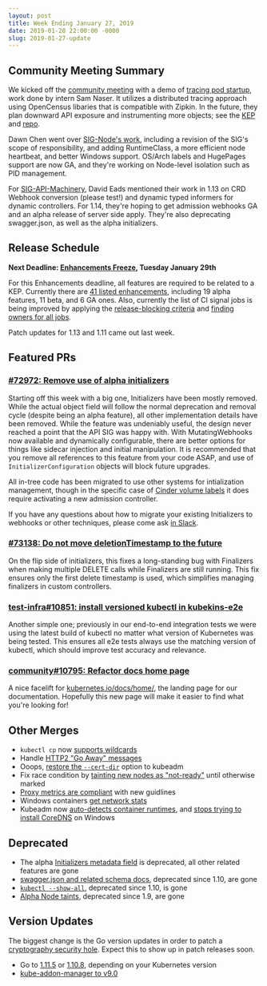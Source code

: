 ```yaml
---
layout: post
title: Week Ending January 27, 2019
date: 2019-01-28 22:00:00 -0000
slug: 2019-01-27-update
---
```


## Community Meeting Summary

We kicked off the [community meeting](https://bit.ly/k8scommunity) with a demo of [tracing pod startup](https://docs.google.com/presentation/d/1-vGwSAHYNFod2WURHLSXZtL-F2_7gvJcCSRXanW16Zs/), work done by intern Sam Naser. It utilizes a distributed tracing approach using OpenCensus libaries that is compatible with Zipkin.  In the future, they plan downward API exposure and instrumenting more objects; see the [KEP](https://github.com/kubernetes/enhancements/pull/650) and [repo](https://github.com/kubernetes-sigs/mutating-trace-admission-controller).

Dawn Chen went over [SIG-Node's work](https://docs.google.com/presentation/d/17TtCtbZrPaPtv5xlIo0K-VKqooDNb6UIrcFMCwMre1k/), including a revision of the SIG's scope of responsibility, and adding RuntimeClass, a more efficient node heartbeat, and better Windows support.  OS/Arch labels and HugePages support are now GA, and they're working on Node-level isolation such as PID management.

For [SIG-API-Machinery](https://docs.google.com/presentation/d/1S9faDXJ_cs5oZlN74ysJVtytiCnBjoZliFBmt7mZEd8), David Eads mentioned their work in 1.13 on CRD Webhook conversion (please test!) and dynamic typed informers for dynamic controllers.  For 1.14, they're hoping to get admission webhooks GA and an alpha release of server side apply.  They're also deprecating swagger.json, as well as the alpha initializers.

## Release Schedule

**Next Deadline: [Enhancements Freeze](https://github.com/kubernetes/sig-release/tree/master/releases/release-1.14#enhancements-freeze), Tuesday January 29th**

For this Enhancements deadline, all features are required to be related to a KEP.  Currently there are [41 listed enhancements](https://bit.ly/k8s114-enhancements), including 19 alpha features, 11 beta, and 6 GA ones.  Also, currently the list of CI signal jobs is being improved by applying the [release-blocking criteria](https://github.com/kubernetes/sig-release/blob/master/release-blocking-jobs.md#release-blocking-criteria) and [finding owners for all jobs](https://github.com/kubernetes/sig-release/issues/441).

Patch updates for 1.13 and 1.11 came out last week.

## Featured PRs

### [#72972: Remove use of alpha initializers](https://github.com/kubernetes/kubernetes/pull/72972)

Starting off this week with a big one, Initializers have been mostly removed. While the actual object field will follow the normal deprecation and removal cycle (despite being an alpha feature), all other implementation details have been removed. While the feature was undeniably useful, the design never reached a point that the API SIG was happy with. With MutatingWebhooks now available and dynamically configurable, there are better options for things like sidecar injection and initial manipulation. It is recommended that you remove all references to this feature from your code ASAP, and use of `InitializerConfiguration` objects will block future upgrades.

All in-tree code has been migrated to use other systems for intialization management, though in the specific case of [Cinder volume labels](https://github.com/kubernetes/kubernetes/pull/73102) it does require activating a new admission controller.

If you have any questions about how to migrate your existing Initializers to webhooks or other techniques, please come ask [in Slack](https://slack.k8s.io/).

### [#73138: Do not move deletionTimestamp to the future](https://github.com/kubernetes/kubernetes/pull/73138)

On the flip side of initializers, this fixes a long-standing bug with Finalizers when making multiple DELETE calls while Finalizers are still running. This fix ensures only the first delete timestamp is used, which simplifies managing finalizers in custom controllers.

### [test-infra#10851: install versioned kubectl in kubekins-e2e](https://github.com/kubernetes/test-infra/pull/10851)

Another simple one; previously in our end-to-end integration tests we were using the latest build of kubectl no matter what version of Kubernetes was being tested. This ensures all e2e tests always use the matching version of kubectl, which should improve test accuracy and relevance.

### [community#10795: Refactor docs home page](https://github.com/kubernetes/website/pull/10795)

A nice facelift for [kubernetes.io/docs/home/](https://kubernetes.io/docs/home/), the landing page for our documentation. Hopefully this new page will make it easier to find what you're looking for!

## Other Merges

* `kubectl cp` now [supports wildcards](https://github.com/kubernetes/kubernetes/pull/72641)
* Handle [HTTP2 "Go Away" messages](https://github.com/kubernetes/kubernetes/pull/73277)
* Ooops, [restore the `--cert-dir`](https://github.com/kubernetes/kubernetes/pull/73239) option to kubeadm
* Fix race condition by [tainting new nodes as "not-ready"](https://github.com/kubernetes/kubernetes/pull/73097) until otherwise marked
* [Proxy metrics are compliant](https://github.com/kubernetes/kubernetes/pull/72334) with new guidlines
* Windows containers [get network stats](https://github.com/kubernetes/kubernetes/pull/70121)
* Kubeadm now [auto-detects container runtimes](https://github.com/kubernetes/kubernetes/pull/69366), and [stops trying to install CoreDNS](https://github.com/kubernetes/kubernetes/pull/69940) on Windows

## Deprecated

* The alpha [Initializers metadata field](https://github.com/kubernetes/kubernetes/pull/72972) is deprecated, all other related features are gone
* [swagger.json and related schema docs](https://github.com/kubernetes/kubernetes/pull/73148), deprecated since 1.10, are gone
* [`kubectl --show-all`](https://github.com/kubernetes/kubernetes/pull/69255), deprecated since 1.10, is gone
* [Alpha Node taints](https://github.com/kubernetes/kubernetes/pull/73001), deprecated since 1.9, are gone

## Version Updates

The biggest change is the Go version updates in order to patch a [cryptography security hole](https://access.redhat.com/security/cve/cve-2019-6486).  Expect this to show up in patch releases soon.

* Go to [1.11.5](https://github.com/kubernetes/kubernetes/pull/73326) or [1.10.8](https://github.com/kubernetes/kubernetes/pull/73329), depending on your Kubernetes version
* [kube-addon-manager to v9.0](https://github.com/kubernetes/kubernetes/pull/72978)
